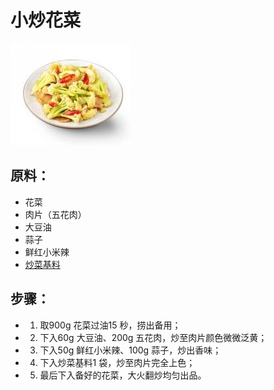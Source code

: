 # 小炒花菜

![小炒花菜](../images/小炒花菜.jpg)


## 原料：

- 花菜
- 肉片（五花肉）
- 大豆油
- 蒜子
- 鲜红小米辣
- [炒菜基料](/配料/炒菜基料.md)

## 步骤：

- 1. 取900g 花菜过油15 秒，捞出备用；
- 2. 下入60g 大豆油、200g 五花肉，炒至肉片颜色微微泛黄；
- 3. 下入50g 鲜红小米辣、100g 蒜子，炒出香味；
- 4. 下入炒菜基料1 袋，炒至肉片完全上色；
- 5. 最后下入备好的花菜，大火翻炒均匀出品。
